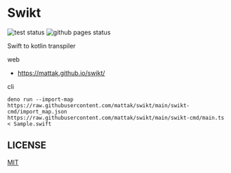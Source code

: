# Swikt

![test status](https://github.com/mattak/swikt/actions/workflows/test.yml/badge.svg?branch=main) ![github pages status](https://github.com/mattak/swikt/actions/workflows/gh-pages.yml/badge.svg?branch=main)


Swift to kotlin transpiler

web
- https://mattak.github.io/swikt/

cli

```
deno run --import-map https://raw.githubusercontent.com/mattak/swikt/main/swikt-cmd/import_map.json https://raw.githubusercontent.com/mattak/swikt/main/swikt-cmd/main.ts < Sample.swift
```

## LICENSE

[MIT](./LICENSE.md)
